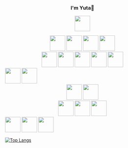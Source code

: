 <link rel="stylesheet" href="https://cdn.jsdelivr.net/gh/devicons/devicon@v2.15.1/devicon.min.css">
<div align="center">

### I'm Yuta👋
         
<a href="https://www.linkedin.com/in/yutaokkotsu/"><img src="https://cdn.jsdelivr.net/gh/devicons/devicon/icons/linkedin/linkedin-plain.svg" height="50" /></a>
          
</div>


 <div align="center">          
           <img src="https://cdn.jsdelivr.net/gh/devicons/devicon/icons/python/python-plain.svg"  height="50" />
           <img src="https://cdn.jsdelivr.net/gh/devicons/devicon/icons/javascript/javascript-plain.svg" height="50" />
           <img src="https://cdn.jsdelivr.net/gh/devicons/devicon/icons/css3/css3-plain.svg"  height="50" /> 
           <img src="https://cdn.jsdelivr.net/gh/devicons/devicon/icons/html5/html5-plain.svg"  height="50" />          
 </div>

 <div align="center">             
           <img src="https://cdn.jsdelivr.net/gh/devicons/devicon/icons/react/react-original.svg"  height="50" />
           <img src="https://cdn.jsdelivr.net/gh/devicons/devicon/icons/django/django-plain.svg"  height="50" />
           <img src="https://cdn.jsdelivr.net/gh/devicons/devicon/icons/express/express-original.svg"  height="50" />
           <img src="https://cdn.jsdelivr.net/gh/devicons/devicon/icons/nodejs/nodejs-original.svg"  height="50" />
           <img src="https://cdn.jsdelivr.net/gh/devicons/devicon/icons/express/express-original.svg"  height="50" />
 </div>

 <div style="display: inline"> 
           <img src="https://cdn.jsdelivr.net/gh/devicons/devicon/icons/bootstrap/bootstrap-plain.svg" height="50" />
           <img src="https://cdn.jsdelivr.net/gh/devicons/devicon/icons/tailwindcss/tailwindcss-plain.svg" height="50" />
 </div>

 <div align="center"> 
           <img src="https://cdn.jsdelivr.net/gh/devicons/devicon/icons/pycharm/pycharm-plain.svg" height="50" />
           <img src="https://cdn.jsdelivr.net/gh/devicons/devicon/icons/vscode/vscode-plain.svg" height="50" />
 </div>

 <div align="center">           
           <img src="https://cdn.jsdelivr.net/gh/devicons/devicon/icons/illustrator/illustrator-plain.svg" height="50"/>
           <img src="https://cdn.jsdelivr.net/gh/devicons/devicon/icons/photoshop/photoshop-plain.svg" height="50"/>
           <img src="https://cdn.jsdelivr.net/gh/devicons/devicon/icons/premierepro/premierepro-plain.svg" height="50"/>
 </div>

 <div salign="center"> 
           <img src="https://cdn.jsdelivr.net/gh/devicons/devicon/icons/mongodb/mongodb-plain.svg"  height="50" />
           <img src="https://cdn.jsdelivr.net/gh/devicons/devicon/icons/postgresql/postgresql-plain.svg"  height="50" />
           <img src="https://cdn.jsdelivr.net/gh/devicons/devicon/icons/sqlite/sqlite-plain.svg"  height="50" /> 
 </div>


<!--
**yutaokkots/yutaokkots** is a ✨ _special_ ✨ repository because its `README.md` (this file) appears on your GitHub profile.

Here are some ideas to get you started:

- 🔭 I’m currently working on ...
- 🌱 I’m currently learning ...
- 👯 I’m looking to collaborate on ...
- 🤔 I’m looking for help with ...
- 💬 Ask me about ...
- 📫 How to reach me: ...
- 😄 Pronouns: ...
- ⚡ Fun fact: ...
-->

[![Top Langs](https://github-readme-stats.vercel.app/api/top-langs/?username=yutaokkots&custom_title=Languages&theme=transparent&layout=compact&title_color=1d615b&hide=Procfile)](https://github.com/anuraghazra/github-readme-stats)

            
